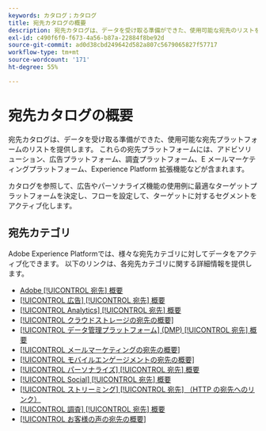 ```yaml
---
keywords: カタログ；カタログ
title: 宛先カタログの概要
description: 宛先カタログは、データを受け取る準備ができた、使用可能な宛先のリストを提供します。 これらの宛先には、アドビソリューション、広告プラットフォーム、調査プラットフォーム、E メールマーケティングプラットフォームなどが含まれます。
exl-id: c490f6f0-f673-4a56-b87a-22884f8be92d
source-git-commit: ad0d38cbd249642d582a807c5679065827f57717
workflow-type: tm+mt
source-wordcount: '171'
ht-degree: 55%

---
```


# 宛先カタログの概要

宛先カタログは、データを受け取る準備ができた、使用可能な宛先プラットフォームのリストを提供します。 これらの宛先プラットフォームには、アドビソリューション、広告プラットフォーム、調査プラットフォーム、E メールマーケティングプラットフォーム、Experience Platform 拡張機能などが含まれます。

カタログを参照して、広告やパーソナライズ機能の使用例に最適なターゲットプラットフォームを決定し、フローを設定して、ターゲットに対するセグメントをアクティブ化します。

## 宛先カテゴリ

Adobe Experience Platformでは、様々な宛先カテゴリに対してデータをアクティブ化できます。 以下のリンクは、各宛先カテゴリに関する詳細情報を提供します。

- [Adobe [!UICONTROL 宛先] 概要](adobe/overview.md)
- [[!UICONTROL 広告] [!UICONTROL 宛先] 概要](advertising/overview.md)
- [[!UICONTROL Analytics] [!UICONTROL 宛先] 概要](analytics/overview.md)
- [[!UICONTROL クラウドストレージの宛先の概要]](cloud-storage/overview.md)
- [[!UICONTROL データ管理プラットフォーム] (DMP) [!UICONTROL 宛先] 概要](data-management/overview.md)
- [[!UICONTROL メールマーケティングの宛先の概要]](email-marketing/overview.md)
- [[!UICONTROL モバイルエンゲージメントの宛先の概要]](mobile-engagement/overview.md)
- [[!UICONTROL パーソナライズ] [!UICONTROL 宛先] 概要](personalization/overview.md)
- [[!UICONTROL Social] [!UICONTROL 宛先] 概要](social/overview.md)
- [[!UICONTROL ストリーミング] [!UICONTROL 宛先] （HTTP の宛先へのリンク）](streaming/http-destination.md)
- [[!UICONTROL 調査] [!UICONTROL 宛先] 概要](survey/overview.md)
- [[!UICONTROL お客様の声の宛先の概要]](voice/overview.md)
